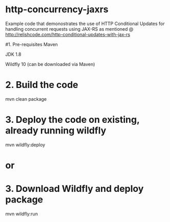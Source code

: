 # http-concurrency-jaxrs
Example code that demonostrates the use of HTTP Conditional Updates for handling concurrent requests using JAX-RS as mentioned @
http://relishcode.com/http-conditional-updates-with-jax-rs

#1. Pre-requisites
Maven

JDK 1.8

Wildfly 10 (can be downloaded via Maven)

# 2. Build the code
mvn clean package

# 3. Deploy the code on existing, already running wildfly
mvn wildfly:deploy

# or

# 3. Download Wildfly and deploy package
mvn wildfly:run
